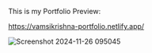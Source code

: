 This is my Portfolio Preview: 

https://vamsikrishna-portfolio.netlify.app/

![Screenshot 2024-11-26 095045](https://github.com/user-attachments/assets/af111326-895f-43cf-ae2e-c3eb5badfb95)


